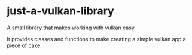 # just-a-vulkan-library

A small library that makes working with vulkan easy

It provides classes and functions to make creating a simple vulkan app a piece of cake.
